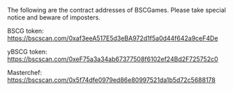The following are the contract addresses of BSCGames. Please take special notice and beware of imposters.
  
BSCG token: https://bscscan.com/0xaf3eeA517E5d3eBA972d1f5a0d44f642a9ceF4De

yBSCG token: https://bscscan.com/0xeF75a3a34ab67377508f6102ef24Bd2F725752c0

Masterchef: https://bscscan.com/0x5f74dfe0979ed86e80997521da1b5d72c5688178
